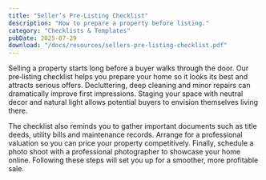 ```yaml
---
title: "Seller’s Pre‑Listing Checklist"
description: "How to prepare a property before listing."
category: "Checklists & Templates"
pubDate: 2025-07-29
download: "/docs/resources/sellers-pre-listing-checklist.pdf"
---
```


Selling a property starts long before a buyer walks through the door. Our pre‑listing checklist helps you prepare your home so it looks its best and attracts serious offers. Decluttering, deep cleaning and minor repairs can dramatically improve first impressions. Staging your space with neutral decor and natural light allows potential buyers to envision themselves living there.

The checklist also reminds you to gather important documents such as title deeds, utility bills and maintenance records. Arrange for a professional valuation so you can price your property competitively. Finally, schedule a photo shoot with a professional photographer to showcase your home online. Following these steps will set you up for a smoother, more profitable sale.
